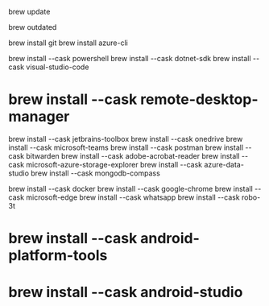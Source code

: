 brew update 

brew outdated

brew install git
brew install azure-cli

brew install --cask powershell
brew install --cask dotnet-sdk
brew install --cask visual-studio-code
# brew install --cask remote-desktop-manager
brew install --cask jetbrains-toolbox
brew install --cask onedrive
brew install --cask microsoft-teams
brew install --cask postman
brew install --cask bitwarden
brew install --cask adobe-acrobat-reader
brew install --cask microsoft-azure-storage-explorer
brew install --cask azure-data-studio
brew install --cask mongodb-compass

brew install --cask docker
brew install --cask google-chrome
brew install --cask microsoft-edge
brew install --cask whatsapp
brew install --cask robo-3t


# brew install --cask android-platform-tools
# brew install --cask android-studio
